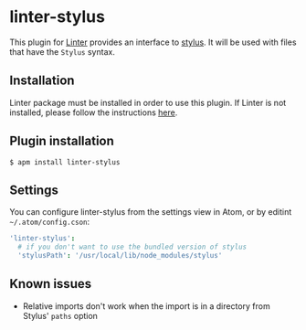 # linter-stylus

This plugin for [Linter](https://github.com/AtomLinter/Linter) provides an interface to [stylus](https://learnboost.github.io/stylus). It will be used with files that have the `Stylus` syntax.

## Installation

Linter package must be installed in order to use this plugin. If Linter is not installed, please follow the instructions [here](https://github.com/AtomLinter/Linter).

## Plugin installation

```shell
$ apm install linter-stylus
```

## Settings

You can configure linter-stylus from the settings view in Atom, or by editint `~/.atom/config.cson`:

```cson
'linter-stylus':
  # if you don't want to use the bundled version of stylus
  'stylusPath': '/usr/local/lib/node_modules/stylus'
```

## Known issues

* Relative imports don't work when the import is in a directory from Stylus' `paths` option